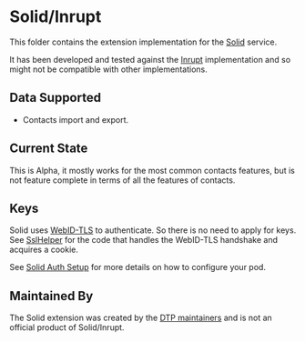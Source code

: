 # Solid/Inrupt
This folder contains the extension implementation for the
[Solid](https://solid.mit.edu/) service.

It has been developed and tested against the [Inrupt](https://solid.inrupt.com/) implementation
and so might not be compatible with other implementations. 

## Data Supported

 - Contacts import and export.

## Current State
This is Alpha, it mostly works for the most common contacts features, but is not feature complete
in terms of all the features of contacts.

## Keys

Solid uses [WebID-TLS](https://dvcs.w3.org/hg/WebID/raw-file/tip/spec/tls-respec.html) to
authenticate. So there is no need to apply for keys.  See 
[SslHelper](src/main/java/org/datatransferproject/transfer/solid/SslHelper.java) for the code
that handles the WebID-TLS handshake and acquires a cookie.

See [Solid Auth Setup](SolidAuthSetup.md) for more details on how to configure your pod.

## Maintained By

The Solid extension was created by the
[DTP maintainers](mailto:portability-maintainers@googlegroups.com)
and is not an official product of Solid/Inrupt.
